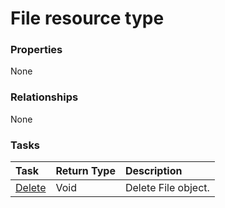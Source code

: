 # File resource type



### Properties
None

### Relationships
None


### Tasks

| Task		   | Return Type	|Description|
|:---------------|:--------|:----------|
|[Delete](../api/file_delete.md) | Void	|Delete File object. |

<!-- uuid: eb8614eb-30c8-468b-a73d-3ac3650354f4
2015-10-15 04:07:52 UTC -->
<!-- {
  "type": "#page.annotation",
  "description": "File resource",
  "keywords": "",
  "section": "documentation",
  "tocPath": ""
}-->